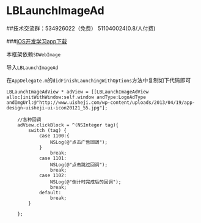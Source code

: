 # LBLaunchImageAd

##技术交流群：534926022（免费） 511040024(0.8/人付费)

###[iOS开发学习app下载](https://itunes.apple.com/cn/app/it-blog-for-ios-developers/id1067787090?mt=8)

本框架依赖`SDWebImage`

导入`LBLaunchImageAd`

在`AppDelegate.m`的`didFinishLaunchingWithOptions`方法中复制如下代码即可

```
LBLaunchImageAdView * adView = [[LBLaunchImageAdView alloc]initWithWindow:self.window andType:LogoAdType andImgUrl:@"http://www.uisheji.com/wp-content/uploads/2013/04/19/app-design-uisheji-ui-icon20121_55.jpg"];
    
    //各种回调
    adView.clickBlock = ^(NSInteger tag){
        switch (tag) {
            case 1100:{
                NSLog(@"点击广告回调");
            }
                break;
            case 1101:
                NSLog(@"点击跳过回调");
                break;
            case 1102:
                NSLog(@"倒计时完成后的回调");
                break;
            default:
                break;
        }
       
    };



```
